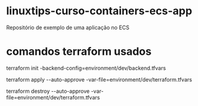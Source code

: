 # linuxtips-curso-containers-ecs-app
Repositório de exemplo de uma aplicação no ECS

# comandos terraform usados
terraform init -backend-config=environment/dev/backend.tfvars

terraform apply --auto-approve -var-file=environment/dev/terraform.tfvars

terraform destroy --auto-approve -var-file=environment/dev/terraform.tfvars